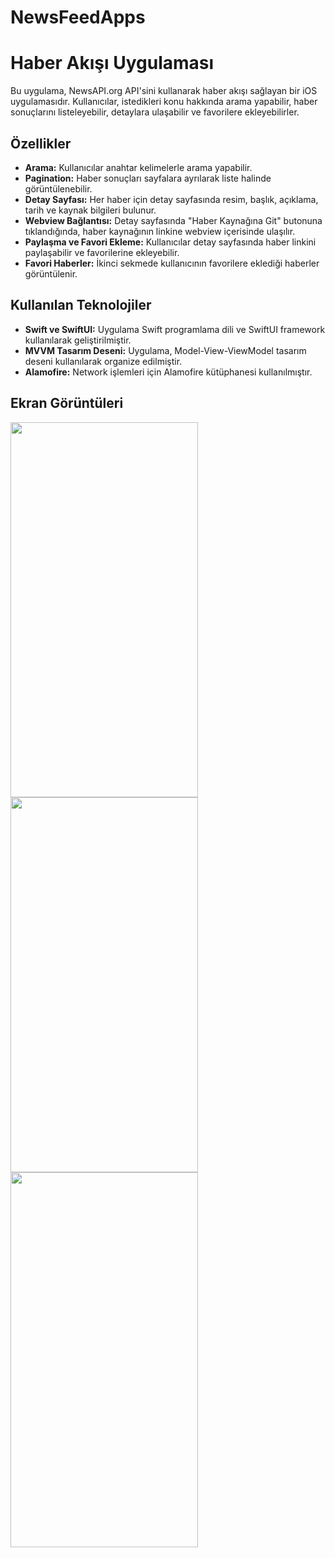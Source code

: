 # NewsFeedApps
# Haber Akışı Uygulaması

Bu uygulama, NewsAPI.org API'sini kullanarak haber akışı sağlayan bir iOS uygulamasıdır. Kullanıcılar, istedikleri konu hakkında arama yapabilir, haber sonuçlarını listeleyebilir, detaylara ulaşabilir ve favorilere ekleyebilirler.

## Özellikler

- **Arama:** Kullanıcılar anahtar kelimelerle arama yapabilir.
- **Pagination:** Haber sonuçları sayfalara ayrılarak liste halinde görüntülenebilir.
- **Detay Sayfası:** Her haber için detay sayfasında resim, başlık, açıklama, tarih ve kaynak bilgileri bulunur.
- **Webview Bağlantısı:** Detay sayfasında "Haber Kaynağına Git" butonuna tıklandığında, haber kaynağının linkine webview içerisinde ulaşılır.
- **Paylaşma ve Favori Ekleme:** Kullanıcılar detay sayfasında haber linkini paylaşabilir ve favorilerine ekleyebilir.
- **Favori Haberler:** İkinci sekmede kullanıcının favorilere eklediği haberler görüntülenir.

## Kullanılan Teknolojiler

- **Swift ve SwiftUI:** Uygulama Swift programlama dili ve SwiftUI framework kullanılarak geliştirilmiştir.
- **MVVM Tasarım Deseni:** Uygulama, Model-View-ViewModel tasarım deseni kullanılarak organize edilmiştir.
- **Alamofire:** Network işlemleri için Alamofire kütüphanesi kullanılmıştır.

## Ekran Görüntüleri
<img src="https://github.com/besteko/NewsFeedApps/assets/78082138/c15a406b-1b6a-4cde-a617-48d9ed03cb83" width="300" height="600">

<img src="https://github.com/besteko/NewsFeedApps/assets/78082138/182a78e7-85b2-443d-80b9-07a897579102" width="300" height="600">

<img src="https://github.com/besteko/NewsFeedApps/assets/78082138/b5ee66b8-cdbd-4520-96f0-58ac2f27e71c" width="300" height="600">








